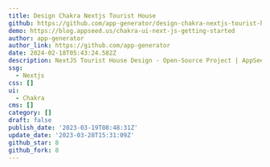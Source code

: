 ```yaml
---
title: Design Chakra Nextjs Tourist House
github: https://github.com/app-generator/design-chakra-nextjs-tourist-house
demo: https://blog.appseed.us/chakra-ui-next-js-getting-started
author: app-generator
author_link: https://github.com/app-generator
date: 2024-02-18T05:43:24.582Z
description: NextJS Tourist House Design - Open-Source Project | AppSeed
ssg:
  - Nextjs
css: []
ui:
  - Chakra
cms: []
category: []
draft: false
publish_date: '2023-03-19T08:48:31Z'
update_date: '2023-03-28T15:31:09Z'
github_star: 8
github_fork: 8
---
```

